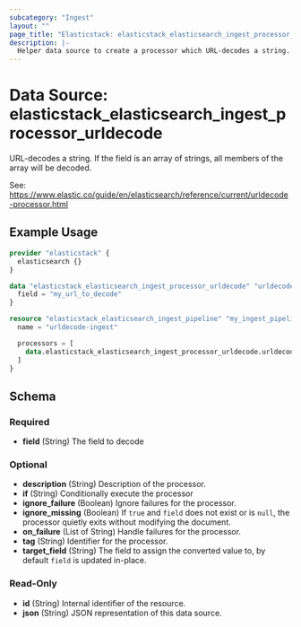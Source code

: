 ```yaml
---
subcategory: "Ingest"
layout: ""
page_title: "Elasticstack: elasticstack_elasticsearch_ingest_processor_urldecode Data Source"
description: |-
  Helper data source to create a processor which URL-decodes a string.
---
```


# Data Source: elasticstack_elasticsearch_ingest_processor_urldecode

URL-decodes a string. If the field is an array of strings, all members of the array will be decoded.

See: https://www.elastic.co/guide/en/elasticsearch/reference/current/urldecode-processor.html


## Example Usage

```terraform
provider "elasticstack" {
  elasticsearch {}
}

data "elasticstack_elasticsearch_ingest_processor_urldecode" "urldecode" {
  field = "my_url_to_decode"
}

resource "elasticstack_elasticsearch_ingest_pipeline" "my_ingest_pipeline" {
  name = "urldecode-ingest"

  processors = [
    data.elasticstack_elasticsearch_ingest_processor_urldecode.urldecode.json
  ]
}
```

<!-- schema generated by tfplugindocs -->
## Schema

### Required

- **field** (String) The field to decode

### Optional

- **description** (String) Description of the processor.
- **if** (String) Conditionally execute the processor
- **ignore_failure** (Boolean) Ignore failures for the processor.
- **ignore_missing** (Boolean) If `true` and `field` does not exist or is `null`, the processor quietly exits without modifying the document.
- **on_failure** (List of String) Handle failures for the processor.
- **tag** (String) Identifier for the processor.
- **target_field** (String) The field to assign the converted value to, by default `field` is updated in-place.

### Read-Only

- **id** (String) Internal identifier of the resource.
- **json** (String) JSON representation of this data source.
